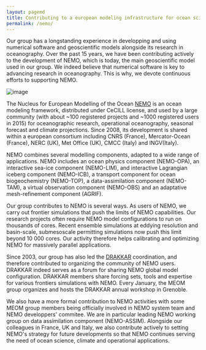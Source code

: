 ```yaml
---
layout: pagemd
title: Contributing to a european modeling infrastructure for ocean science, climate and operational applications
permalink: /nemo/
---
```



Our group has a longstanding experience in developping and using numerical software and geoscientific models alongside its research in oceanography. Over the past 15 years, we have been contributing actively to the development of NEMO, which is today, the main geoscientific model used in our group. We indeed believe that numerical software is key to advancing research in oceanography. This is why, we devote continuous efforts to supporting NEMO. 

![image]({{site.baseurl}}/assets/img/Logo-NEMO.png "NEMO")

The  Nucleus for European Modelling of the Ocean [NEMO]((http://www.nemo-ocean.eu)) is an ocean modeling framework, distributed under CeCILL license, and used by a large community (with about ~100 registered projects and ~1000 registered users in 2015) for oceanographic research, operational oceanography, seasonal forecast and climate projections. Since 2008, its development is shared within a european consortium including CNRS (France), Mercator-Ocean (France), NERC (UK), Met Office (UK), CMCC (Italy) and INGV(Italy). 

NEMO combines several modelling components, adapted to a wide range of applications. NEMO includes an ocean physics component (NEMO-OPA), an interactive sea-ice component (NEMO-LIM), and interactive Lagrangian iceberg component (NEMO-ICB), a transport component for ocean biogeochemistry (NEMO-TOP), a data-assimilation component (NEMO-TAM), a virtual observation component (NEMO-OBS) and an adaptative mesh-refinement component (AGRIF). 

Our group contributes to NEMO is several ways. As users of NEMO, we carry out frontier simulations that push the limits of NEMO capabilities. Our research projects often require NEMO model configurations to run on thousands of cores. Recent ensemble simulations at eddying resolution and basin-scale, submesoscale permitting simulations now push this limit beyond 10 000 cores. Our activity therefore helps calibrating and optimizing NEMO for massively parallel applications. 

Since 2003, our group has also led the [DRAKKAR](https://www.drakkar-ocean.eu/what-is-drakkar) coordination, and therefore contributed to organizing the community of NEMO users. DRAKKAR indeed serves as a forum for sharing NEMO global model configuration. DRAKKAR members share forcing sets, tools and expertise for various frontiers simulations with NEMO. Every January, the MEOM group organizes and hosts the DRAKKAR annual workshop in Grenoble. 

We also have a more formal contribution to NEMO activities with some MEOM group members being officially involved in NEMO system team and NEMO developpers' commitee. We are in particular leading NEMO working group on data assimilation component (NEMO-ASSIM). Alongside our colleagues in France, UK and Italy, we also contribute actively to setting NEMO's strategy for future developments so that NEMO continues serving the need of ocean science, climate and operational applications.
